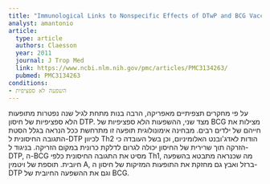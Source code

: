 ```yaml
---
title: "Immunological Links to Nonspecific Effects of DTwP and BCG Vaccines on Infant Mortality"
analyst: amantonio
article:
  type: article
  authors: Claesson
  year: 2011
  journal: J Trop Med
  link: https://www.ncbi.nlm.nih.gov/pmc/articles/PMC3134263/
  pubmed: PMC3134263
conditions:
- השפעה לא ספציפית
---
```


על פי מחקרים תצפיתיים מאפריקה, הרבה בנות מתחת לגיל שנה נפטרות מתופעות הלא ספציפיות של חיסון DTP. מצד שני, ההשפעות הלא ספציפיות של BCG מצילות את חייהם של ילדים רבים. מבחינה אימונולוגית תופעה זו מתרחשת ככל הנראה בגלל הסטת התגובה החיסונית ל-DTP לכיוון Th2 הודות לאדג'ובנט האלומיניום, וכן בשל העובדה כי הזרקה תוך שרירית של החיסון יכולה לגרום לדלקת כרונית במקום הזריקה. בניגוד ל-DTP, ה-BCG מסיט את התגובה החיסונית כלפי Th1, מה שכנראה מתבטא בהשפעה חיובית.
תוספת של ויטמין A, ברזל ואבץ גם מחזקת את התופעות המזיקות של חיסון ה-DTP וגם את ההשפעה החיובית של BCG.
